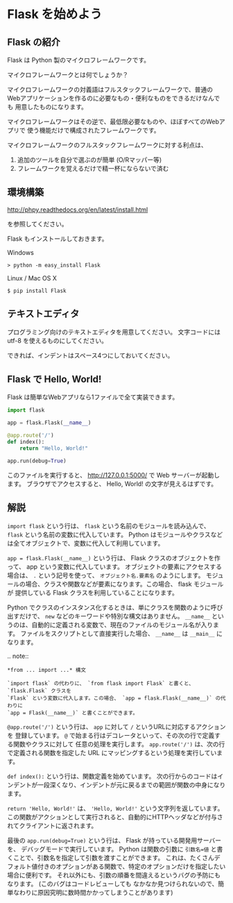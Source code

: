 # Flask を始めよう

## Flask の紹介

Flask は Python 製のマイクロフレームワークです。

マイクロフレームワークとは何でしょうか？

マイクロフレームワークの対義語はフルスタックフレームワークで、普通の
Webアプリケーションを作るのに必要なもの・便利なものをできるだけなんでも
用意したものになります。

マイクロフレームワークはその逆で、最低限必要なものや、ほぼすべてのWebアプリで
使う機能だけで構成されたフレームワークです。

マイクロフレームワークのフルスタックフレームワークに対する利点は、

1. 追加のツールを自分で選ぶのが簡単 (O/Rマッパー等)
2. フレームワークを覚えるだけで精一杯にならないで済む


## 環境構築

http://phpy.readthedocs.org/en/latest/install.html

を参照してください。

Flask もインストールしておきます。

Windows

```
> python -m easy_install Flask
```

Linux / Mac OS X

```
$ pip install Flask
```

## テキストエディタ

プログラミング向けのテキストエディタを用意してください。
文字コードには utf-8 を使えるものにしてください。

できれば、インデントはスペース4つにしておいてください。

## Flask で Hello, World!

Flask は簡単なWebアプリなら1ファイルで全て実装できます。

```python:hello.py
import flask

app = flask.Flask(__name__)

@app.route('/')
def index():
    return "Hello, World!"

app.run(debug=True)
```

このファイルを実行すると、 http://127.0.0.1:5000/ で Web サーバーが起動します。
ブラウザでアクセスすると、 Hello, World! の文字が見えるはずです。

## 解説

`import flask` という行は、 `flask` という名前のモジュールを読み込んで、 `flask`
という名前の変数に代入しています。
Python はモジュールやクラスなどは全てオブジェクトで、変数に代入して利用しています。

`app = flask.Flask(__name__)` という行は、 Flask クラスのオブジェクトを作って、
app という変数に代入しています。
オブジェクトの要素にアクセスする場合は、 `.` という記号を使って、
`オブジェクト名.要素名` のようにします。
モジュールの場合、クラスや関数などが要素になります。この場合、 flask モジュールが
提供している Flask クラスを利用していることになります。

Python でクラスのインスタンス化するときは、単にクラスを関数のように呼び出すだけで、
`new` などのキーワードや特別な構文はありません。
`__name__` というのは、自動的に定義される変数で、現在のファイルのモジュール名が入ります。
ファイルをスクリプトとして直接実行した場合、 `__name__` は `__main__` になります。

.. note::

    *from ... import ...* 構文

    `import flask` の代わりに、 `from flask import Flask` と書くと、 `flask.Flask` クラスを
    `Flask` という変数に代入します。この場合、 `app = flask.Flask(__name__)` の代わりに
    `app = Flask(__name__)` と書くことができます。

`@app.route('/')` という行は、 `app` に対して `/` というURLに対応するアクションを
登録しています。
`@` で始まる行はデコレータといって、その次の行で定義する関数やクラスに対して
任意の処理を実行します。 `app.route('/')` は、次の行で定義される関数を指定した
URL にマッピングするという処理を実行しています。

`def index():` という行は、関数定義を始めています。
次の行からのコードはインデントが一段深くなり、インデントが元に戻るまでの範囲が関数の中身になります。

`return 'Hello, World!'` は、 `'Hello, World!'` という文字列を返しています。
この関数がアクションとして実行されると、自動的にHTTPヘッダなどが付与されてクライアントに返されます。

最後の `app.run(debug=True)` という行は、 Flask が持っている開発用サーバーを、
デバッグモードで実行しています。
Python は関数の引数に `引数名=値` と書くことで、引数名を指定して引数を渡すことができます。
これは、たくさんデフォルト値付きのオプションがある関数で、特定のオプションだけを指定したい場合に便利です。
それ以外にも、引数の順番を間違えるというバグの予防にもなります。 (このバグはコードレビューしても
なかなか見つけられないので、簡単なわりに原因究明に数時間かかってしまうことがあります) 
